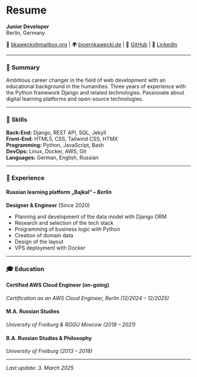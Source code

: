 # Resume

**Junior Developer**  
Berlin, Germany  

📧 [bkawecki@mailbox.org](mailto:bkawecki@mailbox.org) | 🌍 [bjoernkawecki.de](http://bjoernkawecki.de) | 💼 [GitHub](https://github.com/bjkawecki) | 🔗 [LinkedIn](https://www.linkedin.com/in/bj%C3%B6rnkawecki)  

---

### 📝 **Summary**
  Ambitious career changer in the field of web development with an educational background in the humanities.
  Three years of experience with the Python framework Django and related technologies.
  Passionate about digital learning platforms and open-source technologies.

---

### 🔧 **Skills**
**Back-End:** Django, REST API, SQL, Jekyll  
**Front-End:** HTML5, CSS, Tailwind CSS, HTMX  
**Programming:** Python, JavaScript, Bash  
**DevOps:** Linux, Docker, AWS, Git  
**Languages:** German, English, Russian

---

### 💼 **Experience**
#### **Russian learning platform „Bajkal“** – *Berlin*  
**Designer & Engineer** (Since 2020)  
- Planning and development of the data model with Django ORM
- Research and selection of the tech stack
- Programming of business logic with Python
- Creation of domain data
- Design of the layout
- VPS deployment with Docker

---

### 🎓 **Education**
#### **Certified AWS Cloud Engineer (on-going)**  
*Certification as an AWS Cloud Engineer, Berlin (12/2024 – 12/2025)*  

#### **M.A. Russian Studies**  
*University of Freiburg & RGGU Moscow (2018 – 2021)*  

#### **B.A. Russian Studies & Philosophy**  
*University of Freiburg (2013 – 2018)*  

---

*Last update: 3. March 2025*

